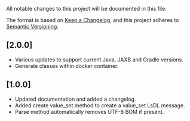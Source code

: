 All notable changes to this project will be documented in this file.

The format is based on [Keep a Changelog](https://keepachangelog.com/en/1.0.0/),
and this project adheres to [Semantic Versioning](https://semver.org/spec/v2.0.0.html).

## [2.0.0]

- Various updates to support current Java, JAXB and Gradle versions.
- Generate classes within docker container.

## [1.0.0]

- Updated documentation and added a changelog.
- Added create value_set method to create a value_set LsDL message.
- Parse method automatically removes UTF-8 BOM if present.